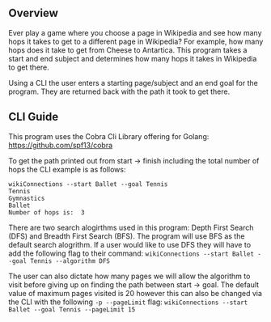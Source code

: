 ## Overview

Ever play a game where you choose a page in Wikipedia and see how many
hops it takes to get to a different page in Wikipedia? For example, how
many hops does it take to get from Cheese to Antartica. This program 
takes a start and end subject and determines how many hops it takes in 
Wikipedia to get there. 

Using a CLI the user enters a starting page/subject and an end goal for
the program. They are returned back with the path it took to get there. 

## CLI Guide

This program uses the Cobra Cli Library offering for Golang: https://github.com/spf13/cobra

To get the path printed out from start -> finish including the total number of hops 
the CLI example is as follows: 
```
wikiConnections --start Ballet --goal Tennis
Tennis
Gymnastics
Ballet
Number of hops is:  3
```
There are two search alogirthms used in this program: Depth First Search (DFS) and
Breadth First Search (BFS). The program will use BFS as the default search alogrithm. 
If a user would like to use DFS they will have to add the following flag to their command: 
`wikiConnections --start Ballet --goal Tennis --algorithm DFS`

The user can also dictate how many pages we will allow the algorithm to visit before 
giving up on finding the path between start -> goal. The default value of maximum pages
visited is 20 however this can also be changed via the CLI with the following `-p --pageLimit`
flag: `wikiConnections --start Ballet --goal Tennis --pageLimit 15`